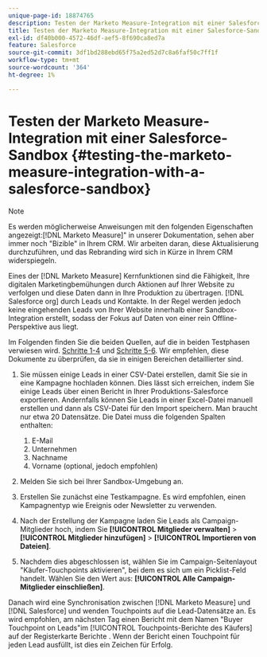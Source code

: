 ```yaml
---
unique-page-id: 18874765
description: Testen der Marketo Measure-Integration mit einer Salesforce-Sandbox - [!DNL Marketo Measure] - Produktdokumentation
title: Testen der Marketo Measure-Integration mit einer Salesforce-Sandbox
exl-id: df40b000-4572-46df-aef5-8f690ca8ed7a
feature: Salesforce
source-git-commit: 3df1bd288ebd65f75a2ed52d7c8a6faf50c7ff1f
workflow-type: tm+mt
source-wordcount: '364'
ht-degree: 1%

---
```


# Testen der Marketo Measure-Integration mit einer Salesforce-Sandbox {#testing-the-marketo-measure-integration-with-a-salesforce-sandbox}

>[!NOTE]
>
>Es werden möglicherweise Anweisungen mit den folgenden Eigenschaften angezeigt:[!DNL Marketo Measure]&quot; in unserer Dokumentation, sehen aber immer noch &quot;Bizible&quot; in Ihrem CRM. Wir arbeiten daran, diese Aktualisierung durchzuführen, und das Rebranding wird sich in Kürze in Ihrem CRM widerspiegeln.

Eines der [!DNL Marketo Measure] Kernfunktionen sind die Fähigkeit, Ihre digitalen Marketingbemühungen durch Aktionen auf Ihrer Website zu verfolgen und diese Daten dann in Ihre Produktion zu übertragen. [!DNL Salesforce org] durch Leads und Kontakte. In der Regel werden jedoch keine eingehenden Leads von Ihrer Website innerhalb einer Sandbox-Integration erstellt, sodass der Fokus auf Daten von einer rein Offline-Perspektive aus liegt.

Im Folgenden finden Sie die beiden Quellen, auf die in beiden Testphasen verwiesen wird. [Schritte 1-4](https://help.salesforce.com/apex/HTViewHelpDoc?id=lead_import_wizard.htm&amp;language=en_US) und [Schritte 5-6](/help/channel-tracking-and-setup/offline-channels/deprecated-processes/syncing-offline-campaigns.md). Wir empfehlen, diese Dokumente zu überprüfen, da sie in einigen Bereichen detaillierter sind.

1. Sie müssen einige Leads in einer CSV-Datei erstellen, damit Sie sie in eine Kampagne hochladen können. Dies lässt sich erreichen, indem Sie einige Leads über einen Bericht in Ihrer Produktions-Salesforce exportieren. Andernfalls können Sie Leads in einer Excel-Datei manuell erstellen und dann als CSV-Datei für den Import speichern. Man braucht nur etwa 20 Datensätze. Die Datei muss die folgenden Spalten enthalten:

   1. E-Mail
   1. Unternehmen
   1. Nachname
   1. Vorname (optional, jedoch empfohlen)

1. Melden Sie sich bei Ihrer Sandbox-Umgebung an.
1. Erstellen Sie zunächst eine Testkampagne. Es wird empfohlen, einen Kampagnentyp wie Ereignis oder Newsletter zu verwenden.
1. Nach der Erstellung der Kampagne laden Sie Leads als Campaign-Mitglieder hoch, indem Sie **[!UICONTROL Mitglieder verwalten]** > **[!UICONTROL Mitglieder hinzufügen]** > **[!UICONTROL Importieren von Dateien]**.
1. Nachdem dies abgeschlossen ist, wählen Sie im Campaign-Seitenlayout &quot;Käufer-Touchpoints aktivieren&quot;, bei dem es sich um ein Picklist-Feld handelt. Wählen Sie den Wert aus: **[!UICONTROL Alle Campaign-Mitglieder einschließen]**.

Danach wird eine Synchronisation zwischen [!DNL Marketo Measure] und [!DNL Salesforce] und wenden Touchpoints auf die Lead-Datensätze an. Es wird empfohlen, am nächsten Tag einen Bericht mit dem Namen &quot;Buyer Touchpoint on Leads&quot;im [!UICONTROL Touchpoints-Berichte des Käufers] auf der Registerkarte Berichte . Wenn der Bericht einen Touchpoint für jeden Lead ausfüllt, ist dies ein Zeichen für Erfolg.

